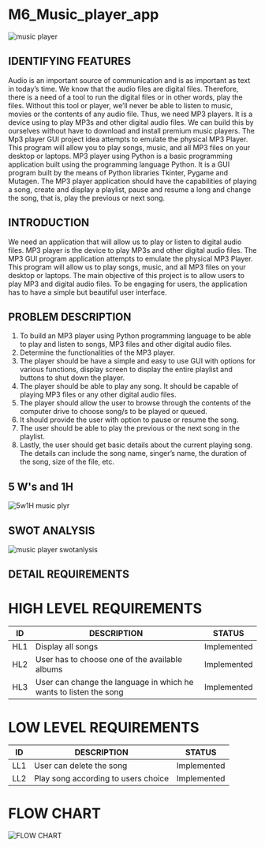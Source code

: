 # M6_Music_player_app
![music player](https://user-images.githubusercontent.com/98878326/163711018-418c12f7-d70c-41c2-9329-8a29668df86c.jpeg)


## IDENTIFYING FEATURES

Audio is an important source of communication and is as important as text in today’s time. We know that the audio files are digital files. Therefore, there is a need of a tool to run the digital files or in other words, play the files. Without this tool or player, we’ll never be able to listen to music, movies or the contents of any audio file.
Thus, we need MP3 players. It is a device using to play MP3s and other digital audio files. We can build this by ourselves without have to download and install premium music players. The Mp3 player GUI project idea attempts to emulate the physical MP3 Player.
This program will allow you to play songs, music, and all MP3 files on your desktop or laptops. MP3 player using Python is a basic programming application built using the programming language Python. It is a GUI program built by the means of Python libraries Tkinter, Pygame and Mutagen.
The MP3 player application should have the capabilities of playing a song, create and display a playlist, pause and resume a long and change the song, that is, play the previous or next song.


## INTRODUCTION

We need an application that will allow us to play or listen to digital audio files. MP3 player is the device to play MP3s and other digital audio files. The MP3 GUI program application attempts to emulate the physical MP3 Player. This program will allow us to play songs, music, and all MP3 files on your desktop or laptops.
The main objective of this project is to allow users to play MP3 and digital audio files. To be engaging for users, the application has to have a simple but beautiful user interface.


## PROBLEM DESCRIPTION

1. To build an MP3 player using Python programming language to be able to play and listen to songs, MP3 files and other digital audio files.
2. Determine the functionalities of the MP3 player.
3. The player should be have a simple and easy to use GUI with options for various functions, display screen to display the entire playlist and buttons to shut down the player.
4. The player should be able to play any song. It should be capable of playing MP3 files or any other digital audio files.
5. The player should allow the user to browse through the contents of the computer drive to choose song/s to be played or queued.
6. It should provide the user with option to pause or resume the song.
7. The user should be able to play the previous or the next song in the playlist.
8. Lastly, the user should get basic details about the current playing song. The details can include the song name, singer’s name, the duration of the song, size of the file, etc.


## 5 W's and 1H

![5w1H music plyr](https://user-images.githubusercontent.com/98878326/163710626-affcb75e-c539-4239-a38d-564f4bf15900.png)




## SWOT ANALYSIS

![music player swotanlysis](https://user-images.githubusercontent.com/98878326/163664655-25f2923d-fb4c-4e9f-968c-646c420110b1.jpg)

## DETAIL REQUIREMENTS

# HIGH LEVEL REQUIREMENTS

| ID | DESCRIPTION | STATUS |
|----| ----------- | ------|
|HL1|  Display all songs | Implemented |
|HL2|  User has to choose one of the available albums | Implemented  |
|HL3| User can change the language in which he wants to listen the song| Implemented|



# LOW LEVEL REQUIREMENTS

|ID| DESCRIPTION| STATUS|
|--|------------|-------|
|LL1| User can delete the song| Implemented|
|LL2| Play song according to users choice| Implemented|


# FLOW CHART


![FLOW CHART](https://user-images.githubusercontent.com/98878326/163712321-830dac95-9291-441b-acef-5fc886aec653.png)


